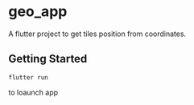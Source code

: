 # geo_app

A flutter project to get tiles position from coordinates.

## Getting Started
```
flutter run 
```
to loaunch app
